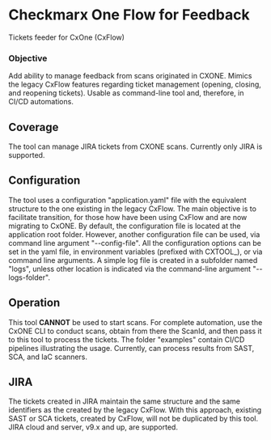# Checkmarx One Flow for Feedback

Tickets feeder for CxOne (CxFlow)

### Objective

Add ability to manage feedback from scans originated in CXONE.
Mimics the legacy CxFlow features regarding ticket management (opening, closing, and reopening tickets).
Usable as command-line tool and, therefore, in CI/CD automations.

## Coverage

The tool can manage JIRA tickets from CXONE scans.
Currently only JIRA is supported.

## Configuration

The tool uses a configuration "application.yaml" file with the equivalent structure to the one existing in the legacy CxFlow.
The main objective is to facilitate transition, for those how have been using CxFlow and are now migrating to CxONE.
By default, the configuration file is located at the application root folder. However, another configuration file can be used, via command line argument "--config-file".
All the configuration options can be set in the yaml file, in environment variables (prefixed with CXTOOL_), or via command line arguments.
A simple log file is created in a subfolder named "logs", unless other location is indicated via the command-line argument "--logs-folder".

## Operation

This tool **CANNOT** be used to start scans. 
For complete automation, use the CxONE CLI to conduct scans, obtain from there the ScanId, and then pass it to this tool to process the tickets.
The folder "examples" contain CI/CD pipelines illustrating the usage.
Currently, can process results from SAST, SCA, and IaC scanners.

## JIRA

The tickets created in JIRA maintain the same structure and the same identifiers as the created by the legacy CxFlow.
With this approach, existing SAST or SCA tickets, created by CxFlow, will not be duplicated by this tool.
JIRA cloud and server, v9.x and up, are supported.

